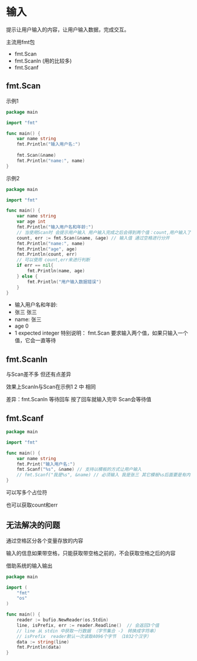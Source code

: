 # 输入
提示让用户输入的内容，让用户输入数据，完成交互。

主流用fmt包
* fmt.Scan
* fmt.Scanln (用的比较多)
* fmt.Scanf

## fmt.Scan
示例1
```go
package main

import "fmt"

func main() {
    var name string
    fmt.Println("输入用户名:")
    
    fmt.Scan(&name)
    fmt.Println("name:", name)
}
```
示例2
```go
package main

import "fmt"

func main() {
    var name string
    var age int
    fmt.Println("输入用户名和年龄:")
    // 当使用Scan时 会提示用户输入 用户输入完成之后会得到两个值：count,用户输入了几个值;err,用户输入有错误的时候，则是错误信息
    count, err := fmt.Scan(&name, &age) // 输入值 通过空格进行分开
    fmt.Println("name:", name)
    fmt.Println("age", age)
    fmt.Println(count, err)
    // 可以使用 count,err来进行判断
    if err == nil{
        fmt.Println(name, age)
    } else {
        fmt.Println("用户输入数据错误")
    }
}
```
* 输入用户名和年龄:
* 张三 张三
* name: 张三
* age 0
* 1 expected integer
特别说明： fmt.Scan 要求输入两个值，如果只输入一个值，它会一直等待

## fmt.Scanln
与Scan差不多 但还有点差异

效果上Scanln与Scan在示例1 2 中 相同

差异：fmt.Scanln 等待回车 按了回车就输入完毕 Scan会等待值

## fmt.Scanf
```go
package main

import "fmt"

func main() {
    var name string
    fmt.Print("输入用户名:")
    fmt.Scanf("%s", &name) // 支持以模板的方式让用户输入
    // fmt.Scanf("我是%s", &name) // 必须输入 我是张三 其它模板%s后面要是有内容 name会存放其它内容 但是加上空格就不会存放其它内容
}
```
可以写多个占位符

也可以获取count和err

## 无法解决的问题
通过空格区分各个变量存放的内容

输入的信息如果带空格，只能获取带空格之前的，不会获取空格之后的内容

借助系统的输入输出
```go
package main

import (
    "fmt"
    "os"
)

func main() {
    reader := bufio.NewReader(os.Stdin)
    line, isPrefix, err := reader.Readline()  // 会返回3个值
    // line 从 stdin 中获取一行数据 （字节集合 -》 转换成字符串）
    // isPrefix  reader默认一次读取4096个字节 （1032个汉字）
    data := string(line)
    fmt.Println(data)
}
```

